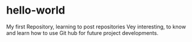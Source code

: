 # hello-world
My first Repository, learning to post repositories
Vey interesting, to know and learn how to use Git hub for future project developments.
